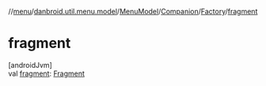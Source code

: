 //[menu](../../../../../index.md)/[danbroid.util.menu.model](../../../index.md)/[MenuModel](../../index.md)/[Companion](../index.md)/[Factory](index.md)/[fragment](fragment.md)

# fragment

[androidJvm]\
val [fragment](fragment.md): [Fragment](https://developer.android.com/reference/kotlin/androidx/fragment/app/Fragment.html)
